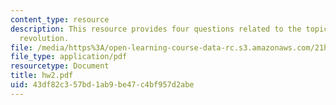 ```yaml
---
content_type: resource
description: This resource provides four questions related to the topic of printing
  revolution.
file: /media/https%3A/open-learning-course-data-rc.s3.amazonaws.com/21h-418-from-print-to-digital-technologies-of-the-word-1450-present-fall-2005/43df82c357bd1ab9be47c4bf957d2abe_hw2.pdf
file_type: application/pdf
resourcetype: Document
title: hw2.pdf
uid: 43df82c3-57bd-1ab9-be47-c4bf957d2abe
---
```

